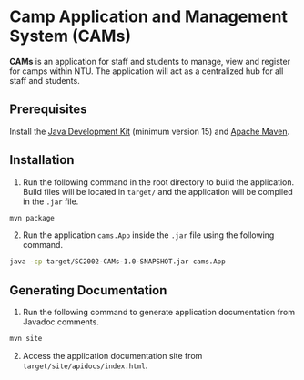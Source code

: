 # Camp Application and Management System (CAMs)

**CAMs** is an application for staff and students to manage, view and register for
camps within NTU. The application will act as a centralized hub for all staff and
students.

## Prerequisites

Install the [Java Development Kit](https://www.oracle.com/java/technologies/downloads/) (minimum version 15) and [Apache Maven](https://maven.apache.org/download.cgi).

## Installation

1. Run the following command in the root directory to build the application. Build files will be located in `target/` and the application will be compiled in the `.jar` file.

```bash
mvn package
```

2. Run the application `cams.App` inside the `.jar` file using the following command.

```bash
java -cp target/SC2002-CAMs-1.0-SNAPSHOT.jar cams.App
```

## Generating Documentation

1. Run the following command to generate application documentation from Javadoc comments.

```bash
mvn site
```

2. Access the application documentation site from `target/site/apidocs/index.html`.
